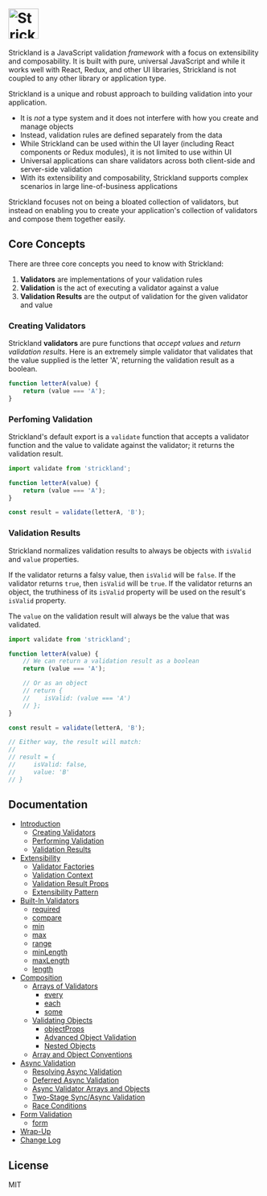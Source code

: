 # <a href="http://strickland.io"><img src="https://raw.githubusercontent.com/jeffhandley/strickland/f73c6bbb370210d0dc5119f0fac96aa29dc52b22/logo/strickland.png" height="60" alt="Strickland logo" aria-label="Strickland.io website" border="0" /></a>

Strickland is a JavaScript validation _framework_ with a focus on extensibility and composability. It is built with pure, universal JavaScript and while it works well with React, Redux, and other UI libraries, Strickland is not coupled to any other library or application type.

Strickland is a unique and robust approach to building validation into your application.

* It is *not* a type system and it does not interfere with how you create and manage objects
* Instead, validation rules are defined separately from the data
* While Strickland can be used within the UI layer (including React components or Redux modules), it is not limited to use within UI
* Universal applications can share validators across both client-side and server-side validation
* With its extensibility and composability, Strickland supports complex scenarios in large line-of-business applications

Strickland focuses not on being a bloated collection of validators, but instead on enabling you to create your application's collection of validators and compose them together easily.

## Core Concepts

There are three core concepts you need to know with Strickland:

1. **Validators** are implementations of your validation rules
2. **Validation** is the act of executing a validator against a value
3. **Validation Results** are the output of validation for the given validator and value

### Creating Validators

Strickland **validators** are pure functions that *accept values* and *return validation results*. Here is an extremely simple validator that validates that the value supplied is the letter 'A', returning the validation result as a boolean.

``` jsx
function letterA(value) {
    return (value === 'A');
}
```

### Perfoming Validation

Strickland's default export is a `validate` function that accepts a validator function and the value to validate against the validator; it returns the validation result.

``` jsx
import validate from 'strickland';

function letterA(value) {
    return (value === 'A');
}

const result = validate(letterA, 'B');
```

### Validation Results

Strickland normalizes validation results to always be objects with `isValid` and `value` properties.

If the validator returns a falsy value, then `isValid` will be `false`. If the validator returns `true`, then `isValid` will be `true`. If the validator returns an object, the truthiness of its `isValid` property will be used on the result's `isValid` property.

The `value` on the validation result will always be the value that was validated.

``` jsx
import validate from 'strickland';

function letterA(value) {
    // We can return a validation result as a boolean
    return (value === 'A');

    // Or as an object
    // return {
    //    isValid: (value === 'A')
    // };
}

const result = validate(letterA, 'B');

// Either way, the result will match:
//
// result = {
//     isValid: false,
//     value: 'B'
// }
```

## Documentation

* [Introduction](http://strickland.io/docs/Introduction/index.html)
    * [Creating Validators](http://strickland.io/docs/Introduction/Validators.html)
    * [Performing Validation](http://strickland.io/docs/Introduction/Validation.html)
    * [Validation Results](http://strickland.io/docs/Introduction/ValidationResults.html)
* [Extensibility](http://strickland.io/docs/Extensibility/index.html)
    * [Validator Factories](http://strickland.io/docs/Extensibility/ValidatorFactories.html)
    * [Validation Context](http://strickland.io/docs/Extensibility/ValidationContext.html)
    * [Validation Result Props](http://strickland.io/docs/Extensibility/ValidationResultProps.html)
    * [Extensibility Pattern](http://strickland.io/docs/Extensibility/Pattern.html)
* [Built-In Validators](http://strickland.io/docs/Validators/index.html)
    * [required](http://strickland.io/docs/Validators/required.html)
    * [compare](http://strickland.io/docs/Validators/compare.html)
    * [min](http://strickland.io/docs/Validators/min.html)
    * [max](http://strickland.io/docs/Validators/max.html)
    * [range](http://strickland.io/docs/Validators/range.html)
    * [minLength](http://strickland.io/docs/Validators/minLength.html)
    * [maxLength](http://strickland.io/docs/Validators/maxLength.html)
    * [length](http://strickland.io/docs/Validators/length.html)
* [Composition](http://strickland.io/docs/Composition/index.html)
    * [Arrays of Validators](http://strickland.io/docs/Composition/ArraysOfValidators.html)
        * [every](http://strickland.io/docs/Composition/every.html)
        * [each](http://strickland.io/docs/Composition/each.html)
        * [some](http://strickland.io/docs/Composition/some.html)
    * [Validating Objects](http://strickland.io/docs/Composition/ValidatingObjects.html)
        * [objectProps](http://strickland.io/docs/Composition/objectProps.html)
        * [Advanced Object Validation](http://strickland.io/docs/Composition/AdvancedObjectValidationhtmld)
        * [Nested Objects](http://strickland.io/docs/Composition/NestedObjects.html)
    * [Array and Object Conventions](http://strickland.io/docs/Composition/Conventions.html)
* [Async Validation](http://strickland.io/docs/Async/index.html)
    * [Resolving Async Validation](http://strickland.io/docs/Async/ResolvingAsyncValidation.html)
    * [Deferred Async Validation](http://strickland.io/docs/Async/DeferredAsyncValidation.html)
    * [Async Validator Arrays and Objects](http://strickland.io/docs/Async/ValidatorArraysAndObjects.html)
    * [Two-Stage Sync/Async Validation](http://strickland.io/docs/Async/TwoStageValidation.html)
    * [Race Conditions](http://strickland.io/docs/Async/RaceConditions.html)
* [Form Validation](http://strickland.io/docs/Forms/index.html)
    * [form](http://strickland.io/docs/Forms/form.html)
* [Wrap-Up](http://strickland.io/docs/WrapUp.html)
* [Change Log](http://strickland.io/docs/CHANGELOG.html)

## License

MIT
